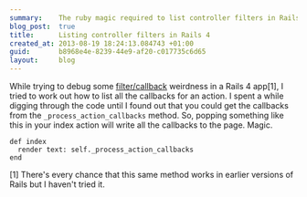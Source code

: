 ```yaml
---
summary:    The ruby magic required to list controller filters in Rails 4
blog_post:  true
title:      Listing controller filters in Rails 4
created_at: 2013-08-19 18:24:13.084743 +01:00
guid:       b8968e4e-8239-44e9-af20-c017735c6d65
layout:     blog
---
```

While trying to debug some [filter/callback](http://guides.rubyonrails.org/action_controller_overview.html#filters) weirdness in a Rails 4 app[1], I tried to work out how to list all the callbacks for an action. I spent a while digging through the code until I found out that you could get the callbacks from the `_process_action_callbacks` method. So, popping something like this in your index action will write all the callbacks to the page. Magic.

    def index
      render text: self._process_action_callbacks
    end

[1] There's every chance that this same method works in earlier versions of Rails but I haven't tried it.

